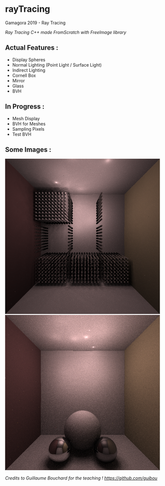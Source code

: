 # rayTracing
Gamagora 2019 - Ray Tracing

*Ray Tracing C++ made FromScratch with FreeImage library*

## Actual Features :
- Display Spheres
- Normal Lighting (Point Light / Surface Light)
- Indirect Lighting
- Cornell Box
- Mirror
- Glass
- BVH

## In Progress :
- Mesh Display
- BVH for Meshes
- Sampling Pixels
- Test BVH

## Some Images :
![BVH / Indirect Light](/SynImg/Img/BVHIndirect.png)
![Glass Mirror / Indirect Light](/SynImg/Img/BilleTransparente.png)
 
*Credits to Guillaume Bouchard for the teaching ! https://github.com/guibou*
